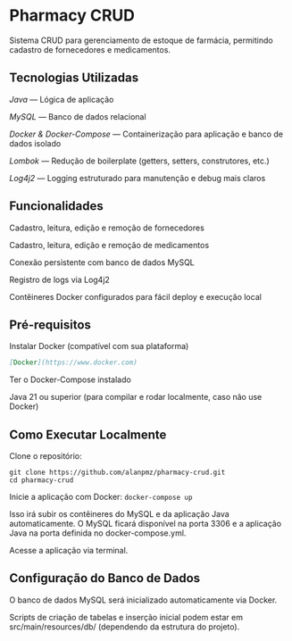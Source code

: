 # Pharmacy CRUD

Sistema CRUD para gerenciamento de estoque de farmácia, permitindo cadastro de fornecedores e medicamentos.

## Tecnologias Utilizadas

*Java* — Lógica de aplicação

*MySQL* — Banco de dados relacional

*Docker & Docker-Compose* — Containerização para aplicação e banco de dados isolado

*Lombok* — Redução de boilerplate (getters, setters, construtores, etc.)

*Log4j2* — Logging estruturado para manutenção e debug mais claros

## Funcionalidades

Cadastro, leitura, edição e remoção de fornecedores

Cadastro, leitura, edição e remoção de medicamentos

Conexão persistente com banco de dados MySQL

Registro de logs via Log4j2

Contêineres Docker configurados para fácil deploy e execução local

## Pré-requisitos

Instalar Docker (compatível com sua plataforma)
```markdown
[Docker](https://www.docker.com)
```

Ter o Docker-Compose instalado

Java 21 ou superior (para compilar e rodar localmente, caso não use Docker)

## Como Executar Localmente

Clone o repositório:
```
git clone https://github.com/alanpmz/pharmacy-crud.git
cd pharmacy-crud
```


Inicie a aplicação com Docker:
`
docker-compose up
`

Isso irá subir os contêineres do MySQL e da aplicação Java automaticamente. O MySQL ficará disponível na porta 3306 e a aplicação Java na porta definida no docker-compose.yml.

Acesse a aplicação via terminal.

## Configuração do Banco de Dados

O banco de dados MySQL será inicializado automaticamente via Docker.



Scripts de criação de tabelas e inserção inicial podem estar em src/main/resources/db/ (dependendo da estrutura do projeto).
